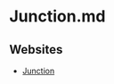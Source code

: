 # Junction.md

## Websites

* [Junction](https://learn.microsoft.com/en-us/sysinternals/downloads/junction)
